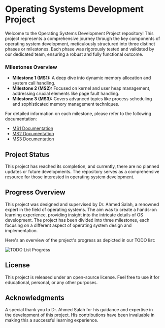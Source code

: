 # Operating Systems Development Project

Welcome to the Operating Systems Development Project repository! This project represents a comprehensive journey through the key components of operating system development, meticulously structured into three distinct phases or milestones. Each phase was rigorously tested and validated by our dedicated team, ensuring a robust and fully functional outcome.

### Milestones Overview

- **Milestone 1 (MS1):** A deep dive into dynamic memory allocation and system call handling.
- **Milestone 2 (MS2):** Focused on kernel and user heap management, addressing crucial elements like page fault handling.
- **Milestone 3 (MS3):** Covers advanced topics like process scheduling and sophisticated memory management techniques.

For detailed information on each milestone, please refer to the following documentation:

- [MS1 Documentation](https://docs.google.com/presentation/d/1MIAcT5CSbAs_4yHpqCbbLTiMxTSTzGXZ/edit?usp=sharing&ouid=114294364593949962074&rtpof=true&sd=true)
- [MS2 Documentation](https://docs.google.com/presentation/d/1zD6LpLVObX0YeBEcuBZxhqyG8nn_at4p/edit?usp=sharing&ouid=114294364593949962074&rtpof=true&sd=true)
- [MS3 Documentation](https://docs.google.com/presentation/d/1zrqYWeoN-b0lInkwPTw0MPEQIrBEll9r/edit?usp=sharing&ouid=114294364593949962074&rtpof=true&sd=true)

## Project Status

This project has reached its completion, and currently, there are no planned updates or future developments. The repository serves as a comprehensive resource for those interested in operating system development.

## Progress Overview
This project was designed and supervised by Dr. Ahmed Salah, a renowned expert in the field of operating systems. The aim was to create a hands-on learning experience, providing insight into the intricate details of OS development. The project has been divided into three milestones, each focusing on a different aspect of operating system design and implementation.

Here's an overview of the project's progress as depicted in our TODO list:

![TODO List Progress](https://github.com/abanoubashraf686/OS-Project/assets/92957180/3dfa020c-5b62-4406-906b-1bfafb015511)

## License

This project is released under an open-source license. Feel free to use it for educational, personal, or any other purposes.

## Acknowledgments

A special thank you to Dr. Ahmed Salah for his guidance and expertise in the development of this project. His contributions have been invaluable in making this a successful learning experience.
